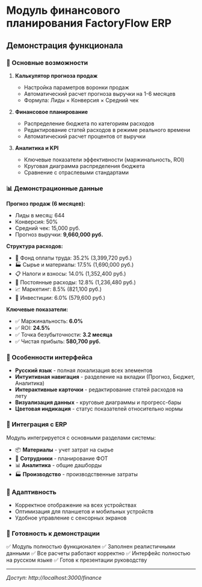 # Модуль финансового планирования FactoryFlow ERP

## Демонстрация функционала

### 🎯 Основные возможности

1. **Калькулятор прогноза продаж**
   - Настройка параметров воронки продаж
   - Автоматический расчет прогноза выручки на 1-6 месяцев
   - Формула: Лиды × Конверсия × Средний чек

2. **Финансовое планирование**
   - Распределение бюджета по категориям расходов
   - Редактирование статей расходов в режиме реального времени
   - Автоматический расчет процентов от выручки

3. **Аналитика и KPI**
   - Ключевые показатели эффективности (маржинальность, ROI)
   - Круговая диаграмма распределения бюджета
   - Сравнение с отраслевыми стандартами

### 📊 Демонстрационные данные

**Прогноз продаж (6 месяцев):**
- Лиды в месяц: 644
- Конверсия: 50%
- Средний чек: 15,000 руб.
- Прогноз выручки: **9,660,000 руб.**

**Структура расходов:**
- 💼 Фонд оплаты труда: 35.2% (3,399,720 руб.)
- 🏭 Сырье и материалы: 17.5% (1,690,000 руб.)  
- 📋 Налоги и взносы: 14.0% (1,352,400 руб.)
- 🏢 Постоянные расходы: 12.8% (1,236,480 руб.)
- 📈 Маркетинг: 8.5% (821,100 руб.)
- 🚀 Инвестиции: 6.0% (579,600 руб.)

**Ключевые показатели:**
- ✅ Маржинальность: **6.0%**
- ✅ ROI: **24.5%**
- ✅ Точка безубыточности: **3.2 месяца**
- ✅ Чистая прибыль: **580,700 руб.**

### 🎨 Особенности интерфейса

- **Русский язык** - полная локализация всех элементов
- **Интуитивная навигация** - разделение на вкладки (Прогноз, Бюджет, Аналитика)
- **Интерактивные карточки** - редактирование статей расходов на лету
- **Визуализация данных** - круговые диаграммы и прогресс-бары
- **Цветовая индикация** - статус показателей относительно нормы

### 🔄 Интеграция с ERP

Модуль интегрируется с основными разделами системы:
- 📦 **Материалы** - учет затрат на сырье
- 👥 **Сотрудники** - планирование ФОТ
- 📊 **Аналитика** - общие дашборды
- 🏭 **Производство** - производственные затраты

### 📱 Адаптивность

- Корректное отображение на всех устройствах
- Оптимизация для планшетов и мобильных устройств
- Удобное управление с сенсорных экранов

### 🚀 Готовность к демонстрации

✅ Модуль полностью функционален
✅ Заполнен реалистичными данными
✅ Все расчеты работают корректно
✅ Интерфейс полностью на русском языке
✅ Готов к презентации руководству

---

*Доступ: http://localhost:3000/finance*
